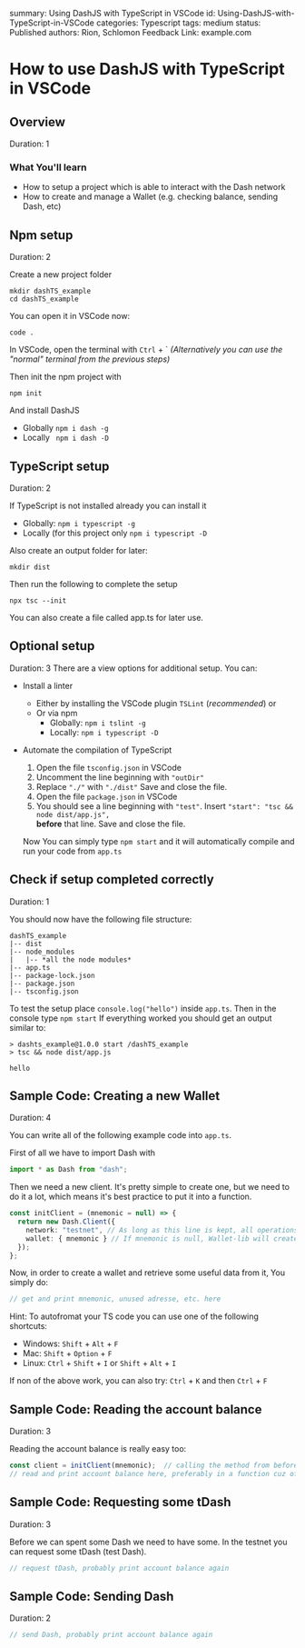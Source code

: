 summary: Using DashJS with TypeScript in VSCode
id: Using-DashJS-with-TypeScript-in-VSCode
categories: Typescript
tags: medium
status: Published
authors: Rion, Schlomon
Feedback Link: example.com

# How to use DashJS with TypeScript in VSCode



<!-- ------------------------ -->
## Overview
Duration: 1

### What You'll learn
* How to setup a project which is able to interact with the Dash network
* How to create and manage a Wallet (e.g. checking balance, sending Dash, etc)



<!-- ------------------------ -->
## Npm setup
Duration: 2

Create a new project folder
```
mkdir dashTS_example
cd dashTS_example
```

You can open it in VSCode now:
```
code .
```

In VSCode, open the terminal with `Ctrl` + `
*(Alternatively you can use the "normal" terminal from the previous steps)*

Then init the npm project with
```
npm init
```

And install DashJS
- Globally
    `npm i dash -g`
- Locally
    ` npm i dash -D`



<!-- ------------------------ -->
## TypeScript setup
Duration: 2

If TypeScript is not installed already you can install it
- Globally:
    `npm i typescript -g`
- Locally (for this project only
    `npm i typescript -D`

Also create an output folder for later:
```
mkdir dist
```

Then run the following to complete the setup
```
npx tsc --init
```
You can also create a file called app.ts for later use.



<!-- ------------------------ -->
## Optional setup
Duration: 3
There are a view options for additional setup. You can:

- Install a linter
    - Either by installing the VSCode plugin `TSLint` (*recommended*) or
    - Or via npm
        - Globally:
            `npm i tslint -g`
        - Locally:
            `npm i typescript -D`

- Automate the compilation of TypeScript
    1. Open the file `tsconfig.json` in VSCode
    2. Uncomment the line beginning with `"outDir"`
    3. Replace `"./"` with `"./dist"`
        Save and close the file.
    4. Open the file `package.json` in VSCode
    5. You should see a line beginning with `"test"`.
        Insert `"start": "tsc && node dist/app.js",`  
        **before** that line. Save and close the file.

    Now You can simply type `npm start` and it will automatically compile and run your code from `app.ts`



<!-- ------------------------ -->
## Check if setup completed correctly
Duration: 1

You should now have the following file structure:
```
dashTS_example
|-- dist
|-- node_modules
|   |-- *all the node modules*
|-- app.ts
|-- package-lock.json
|-- package.json
|-- tsconfig.json
```

To test the setup place `console.log("hello")` inside `app.ts`.
Then in the console type `npm start`
If everything worked you should get an output similar to:
```
> dashts_example@1.0.0 start /dashTS_example
> tsc && node dist/app.js

hello
```



<!-- ------------------------ -->
## Sample Code: Creating a new Wallet
Duration: 4

You can write all of the following example code into `app.ts`.


First of all we have to import Dash with
``` typescript
import * as Dash from "dash";
```

Then we need a new client. It's pretty simple to create one, but we need to do it a lot, which means it's best practice to put it into a function.
``` typescript
const initClient = (mnemonic = null) => {
  return new Dash.Client({
    network: "testnet", // As long as this line is kept, all operations will only be on the testnet
    wallet: { mnemonic } // If mnemonic is null, Wallet-lib will create new mnemonic
  });
};
```

Now, in order to create a wallet and retrieve some useful data from it, You simply do:
``` typescript
// get and print mnemonic, unused adresse, etc. here
```

Hint: To autofromat your TS code you can use one of the following shortcuts:
* Windows: `Shift` + `Alt` + `F`
* Mac: `Shift` + `Option` + `F`
* Linux: `Ctrl` + `Shift` + `I` or `Shift` + `Alt` + `I`

If non of the above work, you can also try:
`Ctrl` + `K` and then `Ctrl` + `F`


<!-- ------------------------ -->
## Sample Code: Reading the account balance
Duration: 3

Reading the account balance is really easy too:
``` typescript
const client = initClient(mnemonic);  // calling the method from before
// read and print account balance here, preferably in a function cuz of the next two steps
```



<!-- ------------------------ -->
## Sample Code: Requesting some tDash
Duration: 3

Before we can spent some Dash we need to have some. In the testnet you can request some tDash (test Dash).

``` typescript
// request tDash, probably print account balance again
```



<!-- ------------------------ -->
## Sample Code: Sending Dash
Duration: 2

``` typescript
// send Dash, probably print account balance again
```
